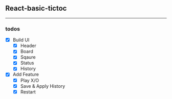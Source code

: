 ## React-basic-tictoc

---

### todos

- [x] Build UI
  - [x] Header
  - [x] Board
  - [x] Sqaure
  - [x] Status
  - [x] History
- [x] Add Feature
  - [x] Play X/O
  - [x] Save & Apply History
  - [x] Restart
